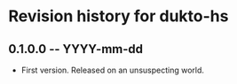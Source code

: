 # Revision history for dukto-hs

## 0.1.0.0  -- YYYY-mm-dd

* First version. Released on an unsuspecting world.
